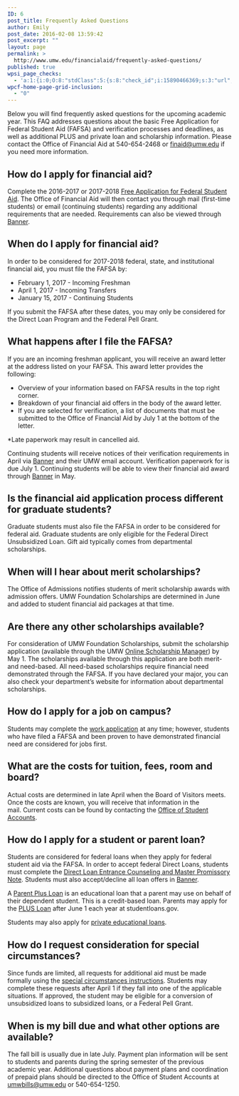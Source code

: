```yaml
---
ID: 6
post_title: Frequently Asked Questions
author: Emily
post_date: 2016-02-08 13:59:42
post_excerpt: ""
layout: page
permalink: >
  http://www.umw.edu/financialaid/frequently-asked-questions/
published: true
wpsi_page_checks:
  - 'a:1:{i:0;O:8:"stdClass":5:{s:8:"check_id";i:15890466369;s:3:"url";s:59:"http://www.umw.edu/financialaid/frequently-asked-questions/";s:6:"status";s:8:"checking";s:6:"_links";O:8:"stdClass":1:{s:9:"pagecheck";s:65:"https://api.siteimprove.com/v1/sites/448702/pagecheck/15890466369";}s:4:"time";i:1456938610;}}'
wpcf-home-page-grid-inclusion:
  - "0"
---
```

Below you will find frequently asked questions for the upcoming academic year. This FAQ addresses questions about the basic Free Application for Federal Student Aid (FAFSA) and verification processes and deadlines, as well as additional PLUS and private loan and scholarship information. Please contact the Office of Financial Aid at 540-654-2468 or <a href="mailto:finaid@umw.edu">finaid@umw.edu</a> if you need more information.
<h2>How do I apply for financial aid?</h2>
Complete the 2016-2017 or 2017-2018 <a href="http://FAFSA.ed.gov">Free Application for Federal Student Aid</a>. The Office of Financial Aid will then contact you through mail (first-time students) or email (continuing students) regarding any additional requirements that are needed. Requirements can also be viewed through <a href="https://ssb.umw.edu/ssomanager/c/SSB">Banner</a>.
<h2>When do I apply for financial aid?</h2>
In order to be considered for 2017-2018 federal, state, and institutional financial aid, you must file the FAFSA by:
<ul>
 	<li>February 1, 2017 - Incoming Freshman</li>
 	<li>April 1, 2017 - Incoming Transfers</li>
 	<li>January 15, 2017 - Continuing Students</li>
</ul>
If you submit the FAFSA after these dates, you may only be considered for the Direct Loan Program and the Federal Pell Grant.
<h2>What happens after I file the FAFSA?</h2>
If you are an incoming freshman applicant, you will receive an award letter at the address listed on your FAFSA. This award letter provides the following:
<ul>
 	<li>Overview of your information based on FAFSA results in the top right corner.</li>
 	<li>Breakdown of your financial aid offers in the body of the award letter.</li>
 	<li>If you are selected for verification, a list of documents that must be submitted to the Office of Financial Aid by July 1 at the bottom of the letter.</li>
</ul>
*Late paperwork may result in cancelled aid.

Continuing students will receive notices of their verification requirements in April via <a href="https://ssb.umw.edu/ssomanager/c/SSB">Banner</a> and their UMW email account. Verification paperwork for is due July 1. Continuing students will be able to view their financial aid award through <a href="https://ssb.umw.edu/ssomanager/c/SSB">Banner</a> in May.
<h2>Is the financial aid application process different for graduate students?</h2>
Graduate students must also file the FAFSA in order to be considered for federal aid. Graduate students are only eligible for the Federal Direct Unsubsidized Loan. Gift aid typically comes from departmental scholarships.
<h2>When will I hear about merit scholarships?</h2>
The Office of Admissions notifies students of merit scholarship awards with admission offers. UMW Foundation Scholarships are determined in June and added to student financial aid packages at that time.
<h2>Are there any other scholarships available?</h2>
For consideration of UMW Foundation Scholarships, submit the scholarship application (available through the UMW <a href="http://umw.scholarships.ngwebsolutions.com/">Online Scholarship Manager</a>) by May 1. The scholarships available through this application are both merit- and need-based. All need-based scholarships require financial need demonstrated through the FAFSA. If you have declared your major, you can also check your department’s website for information about departmental scholarships.
<h2>How do I apply for a job on campus?</h2>
Students may complete the <a href="http://www.umw.edu/financialaid/student-employment/applicants/apply/">work application</a> at any time; however, students who have filed a FAFSA and been proven to have demonstrated financial need are considered for jobs first.
<h2>What are the costs for tuition, fees, room and board?</h2>
Actual costs are determined in late April when the Board of Visitors meets. Once the costs are known, you will receive that information in the mail. Current costs can be found by contacting the <a href="http://adminfinance.umw.edu/studentaccounts/">Office of Student Accounts</a>.
<h2>How do I apply for a student or parent loan?</h2>
Students are considered for federal loans when they apply for federal student aid via the FAFSA. In order to accept federal Direct Loans, students must complete the <a href="http://www.studentloans.gov/">Direct Loan Entrance Counseling and Master Promissory Note</a>. Students must also accept/decline all loan offers in <a href="https://ssb.umw.edu/ssomanager/c/SSB?pkg=twbkwbis.P_GenMenu?name=bmenu.P_FAApplStuMnu">Banner</a>.

A <a href="http://www.umw.edu/financialaid/types/loans/parent-plus-loan/">Parent Plus Loan</a> is an educational loan that a parent may use on behalf of their dependent student. This is a credit-based loan. Parents may apply for the <a href="http://www.studentloans.gov">PLUS Loan</a> after June 1 each year at studentloans.gov.

Students may also apply for <a href="http://www.umw.edu/financialaid/types/loans/private/">private educational loans</a>.
<h2>How do I request consideration for special circumstances?</h2>
Since funds are limited, all requests for additional aid must be made formally using the <a href="http://www.umw.edu/financialaid/process/verification/special-situations/">special circumstances instructions</a>. Students may complete these requests after April 1 if they fall into one of the applicable situations. If approved, the student may be eligible for a conversion of unsubsidized loans to subsidized loans, or a Federal Pell Grant.
<h2>When is my bill due and what other options are available?</h2>
The fall bill is usually due in late July. Payment plan information will be sent to students and parents during the spring semester of the previous academic year. Additional questions about payment plans and coordination of prepaid plans should be directed to the Office of Student Accounts at <a href="mailto:umwbills@umw.edu">umwbills@umw.edu</a> or 540-654-1250.